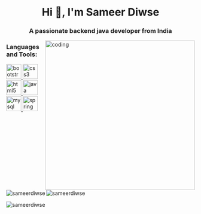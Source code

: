 <h1 align="center">Hi 👋, I'm Sameer Diwse</h1>
<h3 align="center">A passionate backend java developer from India</h3>

<img align = "right" alt = "coding" width = "400" src="https://camo.githubusercontent.com/a4c584bce1c41271485d28f92aaf9f581b3c88b68ca723b6edfd58b4ba988c2b/68747470733a2f2f63646e2e6472696262626c652e636f6d2f75736572732f313138373833362f73637265656e73686f74732f363533393432392f70726f6772616d65722e676966">
<!--
<h3 align="left">Connect with me:</h3>
<p align="left">
<a href="https://www.linkedin.com/in/sameer-diwse-b6a1b925b/" target="blank"><img align="center" src="https://cdn-icons-png.flaticon.com/512/174/174857.png" height="40" width="40" /></a>
</p>
-->
<h3 align="left">Languages and Tools:</h3>
<p align="left"> <a href="https://getbootstrap.com" target="_blank" rel="noreferrer"> <img src="https://brandslogos.com/wp-content/uploads/images/bootstrap-logo-vector.svg" alt="bootstrap" width="40" height="40"/> </a> <a href="https://www.w3schools.com/css/" target="_blank" rel="noreferrer"> <img src="https://cdn.iconscout.com/icon/free/png-256/css-38-226095.png" alt="css3" width="40" height="40"/> </a> <a href="https://www.w3.org/html/" target="_blank" rel="noreferrer"> <img src="https://brandslogos.com/wp-content/uploads/images/html5-logo-vector.svg" alt="html5" width="40" height="40"/> </a> <a href="https://www.java.com" target="_blank" rel="noreferrer"> <img src="https://brandslogos.com/wp-content/uploads/images/java-logo-1.png" alt="java" width="40" height="40"/> </a> <a href="https://www.mysql.com/" target="_blank" rel="noreferrer"> <img src="https://brandslogos.com/wp-content/uploads/images/mysql-logo-vector-1.svg" alt="mysql" width="40" height="40"/> </a> <a href="https://spring.io/" target="_blank" rel="noreferrer"> <img src="https://www.vectorlogo.zone/logos/springio/springio-icon.svg" alt="spring" width="40" height="40"/> </a> </p>

<p><img align="left" src="https://github-readme-stats.vercel.app/api/top-langs?username=sameerdiwse&show_icons=true&locale=en&layout=compact" alt="sameerdiwse" /></p>

<p>&nbsp;<img align="center" src="https://github-readme-stats.vercel.app/api?username=sameerdiwse&show_icons=true&locale=en" alt="sameerdiwse" /></p>

<p><img align="center" src="https://github-readme-streak-stats.herokuapp.com/?user=sameerdiwse&" alt="sameerdiwse" /></p>
